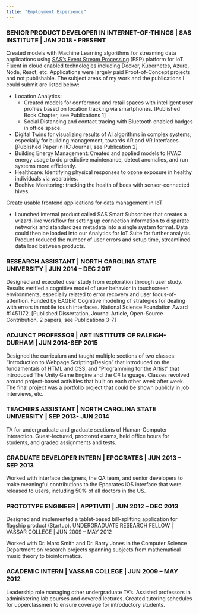 ```yaml
---
title: "Employment Experience"
---
```


### SENIOR PRODUCT DEVELOPER IN INTERNET-OF-THINGS | SAS INSTITUTE | JAN 2018 - PRESENT

Created models with Machine Learning algorithms for streaming data applications using [SAS’s Event Stream Processing](https://www.sas.com/en_us/software/event-stream-processing.html) (ESP) platform for IoT.  Fluent in cloud enabled technologies including Docker, Kubernetes, Azure, Node, React, etc.  Applications were largely paid Proof-of-Concept projects and not publishable.  The subject areas of my work and the publications I could submit are listed below:

* Location Analytics:
  * Created models for conference and retail spaces with intelligent user profiles based on location tracking via smartphones.  [Published Book Chapter, see Publications 1]
  * Social Distancing and contact tracing with Bluetooth enabled badges in office space.
* Digital Twins for visualizing results of AI algorithms in complex systems, especially for building management, towards AR and VR Interfaces.  [Published Paper in IIC Journal, see Publication 2]
* Building Energy Management: Created and applied models to HVAC energy usage to do predictive maintenance, detect anomalies, and run systems more efficiently.
* Healthcare: Identifying physical responses to ozone exposure in healthy individuals via wearables.
* Beehive Monitoring: tracking the health of bees with sensor-connected hives.

Create usable frontend applications for data management in IoT

* Launched internal product called SAS Smart Subscriber that creates a wizard-like workflow for setting up connection information to disparate networks and standardizes metadata into a single system format.  Data could then be loaded into our Analytics for IoT Suite for further analysis.  Product reduced the number of user errors and setup time, streamlined data load between products.

### RESEARCH ASSISTANT | NORTH CAROLINA STATE UNIVERSITY | JUN 2014 – DEC 2017

Designed and executed user study from exploration through user study.  Results verified a cognitive model of user behavior in touchscreen environments, especially related to error recovery and user focus-of-attention.  Funded by EAGER: Cognitive modeling of strategies for dealing with errors in mobile touch interfaces. National Science Foundation Award #1451172. [Published Dissertation, Journal Article, Open-Source Contribution, 2 papers, see Publications 3-7]

### ADJUNCT PROFESSOR | ART INSTITUTE OF RALEIGH-DURHAM | JUN 2014-SEP 2015

Designed the curriculum and taught multiple sections of two classes: “Introduction to Webpage Scripting/Design” that introduced on the fundamentals of HTML and CSS, and “Programming for the Artist” that introduced The Unity Game Engine and the C# language. Classes revolved around project-based activities that built on each other week after week.  The final project was a portfolio project that could be shown publicly in job interviews, etc.

### TEACHERS ASSISTANT | NORTH CAROLINA STATE UNIVERSITY | SEP 2013- JUN 2014

TA for undergraduate and graduate sections of Human-Computer Interaction. Guest-lectured, proctored exams, held office hours for students, and graded assignments and tests.

### GRADUATE DEVELOPER INTERN | EPOCRATES | JUN 2013 – SEP 2013

Worked with interface designers, the QA team, and senior developers to make meaningful contributions to the Epocrates iOS interface that were released to users, including 50% of all doctors in the US.

### PROTOTYPE ENGINEER | APPTIVITI | JUN 2012 – DEC 2013

Designed and implemented a tablet-based bill-splitting application for flagship product (Startup).
UNDERGRADUATE RESEARCH FELLOW | VASSAR COLLEGE  | JUN 2009 – MAY 2012

Worked with Dr. Marc Smith and Dr. Barry Jones in the Computer Science Department on research projects spanning subjects from mathematical music theory to bioinformatics.

### ACADEMIC INTERN | VASSAR COLLEGE  | JUN 2009 – MAY 2012

Leadership role managing other undergraduate TA’s.  Assisted professors in administering lab courses and covered lectures.  Created tutoring schedules for upperclassmen to ensure coverage for introductory students.

